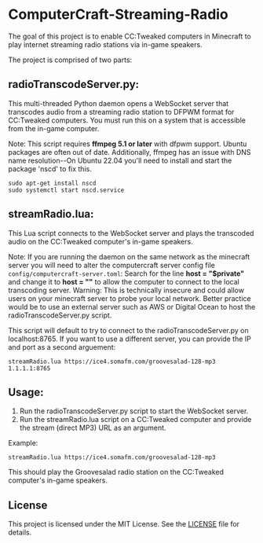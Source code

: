 # ComputerCraft-Streaming-Radio
The goal of this project is to enable CC:Tweaked computers in Minecraft to play internet streaming radio stations via in-game speakers.

The project is comprised of two parts:

## **radioTranscodeServer.py**:
This multi-threaded Python daemon opens a WebSocket server that transcodes audio from a streaming radio station to DFPWM format for CC:Tweaked computers.
You must run this on a system that is accessible from the in-game computer.

Note: This script requires **ffmpeg 5.1 or later** with dfpwm support. Ubuntu packages are often out of date.
Additionally, ffmpeg has an issue with DNS name resolution--On Ubuntu 22.04 you'll need to install and start the package 'nscd' to fix this.
```
sudo apt-get install nscd
sudo systemctl start nscd.service
```

## **streamRadio.lua**:
This Lua script connects to the WebSocket server and plays the transcoded audio on the CC:Tweaked computer's in-game speakers.

Note: If you are running the daemon on the same network as the minecraft server you will need to alter the computercraft server config file `config/computercraft-server.toml`:
Search for the line **host = "$private"** and change it to **host = ""** to allow the computer to connect to the local transcoding server.
Warning: This is technically insecure and could allow users on your minecraft server to probe your local network. Better practice would be to use an external server such as AWS or Digital Ocean to host the radioTranscodeServer.py script.

This script will default to try to connect to the radioTranscodeServer.py on localhost:8765. If you want to use a different server, you can provide the IP and port as a second arguement:
```
streamRadio.lua https://ice4.somafm.com/groovesalad-128-mp3 1.1.1.1:8765
```

## Usage:
1. Run the radioTranscodeServer.py script to start the WebSocket server.
2. Run the streamRadio.lua script on a CC:Tweaked computer and provide the stream (direct MP3) URL as an argument.

Example:
```
streamRadio.lua https://ice4.somafm.com/groovesalad-128-mp3
```

This should play the Groovesalad radio station on the CC:Tweaked computer's in-game speakers.

## License

This project is licensed under the MIT License. See the [LICENSE](./LICENSE) file for details.
